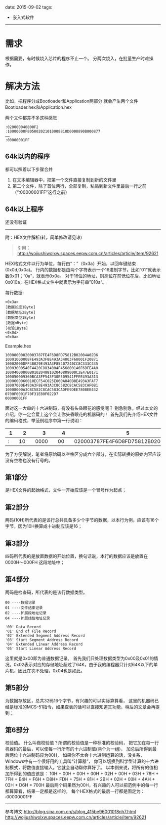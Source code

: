 
date: 2015-09-02
tags: 
- 嵌入式软件
---

# 需求
根据需要，有时候烧入芯片的程序不止一个。
分两次烧入，在批量生产时难操作。

<!--more-->

# 解决方法
比如，把程序分成Bootloader和Application两部分
就会产生两个文件Bootloader.hex和Application.hex

两个文件都差不多这种感觉
```
:020000040800F2
:10000000F805002021010008810D0008890B000877
……
:00000001FF
```

## 64k以内的程序
都可以照着以下步骤合并
1. 在文本编辑器中，把第一个文件直接复制到新的文件里
2. 第二个文件，除了首位两行，全部复制，粘贴到新文件里最后一行之前（“:00000001FF”这行之前）

## 64k以上程序
还没有验证

---

附：HEX文件解析(转，简单修改请见谅)
> 引用：http://wojiushiwolxw.spaces.eepw.com.cn/articles/article/item/92621

HEX格式文件以行为单位，每行由“：”（0x3a）开始，以回车键结束(0x0d,0x0a)。
行内的数据都是由两个字符表示一个16进制字节，比如”01”就表示数0x01；”0a”，就表示0x0a。
对于16位的地址，则高位在前低位在后，比如地址0x010a，在HEX格式文件中就表示为字符串”010a”。

每行数据:
```
<0x3a>
[数据长度1Byte]
[数据地址2Byte]
[数据类型1Byte]
[数据nByte]
[校验1Byte]
<0x0d>
<0x0a>
```

Example.hex
```
10000000020003787FE4F6D8FD75812B02004A02D6
10001000008FE493A3F8E493A34003F68001F20871
10002000DFF48029E493A3F85407240CC8C333C435
10003000540F4420C8834004F456800146F6DFE4A0
10004000800B01020408102040809000C2E47E0171
100050009360BCA3FF543F30E509541FFEE493A313
1000600060010ECF54C025E060A840B8E493A3FAF7
10007000E493A3F8E493A3C8C582C8CAC583CAF0B1
10008000A3C8C582C8CAC583CADFE9DEE780BEE432
0700F0001F70F31E80F022D7
00000001FF
```

面对这一大串的十六进制码，有没有头昏眼花的感觉呢？
别急别急，经过本文的介绍，你一定会爱上这个会让你头昏眼花的机器码的！
首先我们先介绍HEX文件的编码格式，举范例程序中第一行说明：

1|2|3|4|5|6
--|--|--|--|--|--
:　|10　|0000　|00　|020003787FE4F6D8FD75812B02004A02　|D6 


为了方便解说，笔者将原始码以空格区分成六个部分，在实际转换的原始内容应该没有空格也没有行号的。
## 第1部分
是HEX文件的起始格式，文件一开始应该是一个冒号作为起点；
## 第2部分
两码(10H)所代表的是该行总共具备多少个字节的数据，以本行为例，应该有16个字节，因为10H换算成十进制应该是16；
## 第3部分
四码所代表的是放置数据的开始位置，换句话说，本行的数据应该是放置在0000H～000FH 这段地址中；
## 第4部分
两码是检查码，所代表的是该行数据类型。
```
00 ----数据记录       
01 ----文件结束记录
02 ----扩展段地址记录
04 ----扩展线性地址记录

'00' Data Record
'01' End of File Record
'02' Extended Segment Address Record
'03' Start Segment Address Record
'04' Extended Linear Address Record
'05' Start Linear Address Record
```
这里就是0x00即为普通数据记录。
首先我们只处理数据类型为0x00及0x01的情况。0x02表示对应的存储地址超过了64K，由于我的编程器只针对64K以下的单片机，因此在次不处理，0x04也是如此。
## 第5部分
为数据存放区，总共32码16个字节，有兴趣的可以实际算算看，
这里的机器码已经是标准的MCS-51指令，如果查表的话可以直接知道其功能，稍后的文章会再提到；
## 第6部分
校验值。
什么叫做校验值？所谓的校验值是一种标准的校验码，
把它加在每一行机器码的最后，可以使每一行所有的十六进制值(两个为一组)，
加总后所得到最后两位十六进制码应为00H，
如果你不太会十六进制运算的话，没关系，Windows中有一个很好用的工具叫“计算器”，
你可以切换到科学型计算的十六进制模式，将数值直接输入，它就会自动帮你算好了。
以本例来说，将所有的值相加所得到的值应该是：
10H + 00H + 00H + 00H + 02H + 00H + 03H + 78H + 
7FH + E4H + F6H + D8H+ FDH + 75H + 81H + 2BH + 02H + 
00H + 4AH + 02H + D6H = 700H
最后两个码果然为00H，有兴趣的人可以把范例中的每一行都算算看，结果一定都是这样的。
每个HEX格式的最后一行都是固定为：
:00000001FF

---

参考博文
http://blog.sina.com.cn/s/blog_415be96001018nh7.html
http://wojiushiwolxw.spaces.eepw.com.cn/articles/article/item/92621
